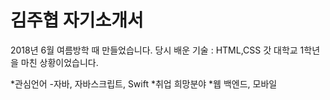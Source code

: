 김주협 자기소개서
==================

2018년 6월 여름방학 때 만들었습니다.
당시 배운 기술 : HTML,CSS 갓 대학교 1학년을 마친 상황이었습니다.

*관심언어
  -자바, 자바스크립트, Swift
*취업 희망분야
  *웹 백엔드, 모바일
  
 
